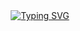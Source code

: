 <div align="center">
  <a href="https://github.com/chloethesis?tab=repositories">
    <img src="https://readme-typing-svg.demolab.com?font=Consolas&pause=1000&color=ffffff&width=435&lines=彼の！友達になりましょう" alt="Typing SVG" />
  </a>
</div>


